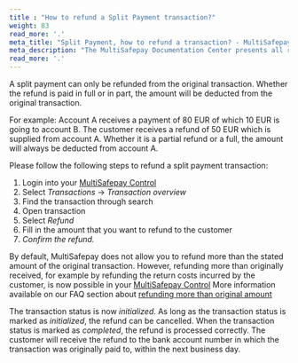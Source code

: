 ```yaml
---
title : "How to refund a Split Payment transaction?"
weight: 83
read_more: '.'
meta_title: "Split Payment, how to refund a transaction? - MultiSafepay Docs"
meta_description: "The MultiSafepay Documentation Center presents all relevant information about our Plugins and API. You can also find support pages for payment methods, tools and general questions as well as the contact details of our Support and Integration Teams."
read_more: '.'
---
```


A split payment can only be refunded from the original transaction. Whether the refund is paid in full or in part, the amount will be deducted from the original transaction.

For example: Account A receives a payment of 80 EUR of which 10 EUR is going to account B. The customer receives a refund of 50 EUR which is supplied from account A. Whether it is a partial refund or a full, the amount will always be deducted from account A. 

Please follow the following steps to refund a split payment transaction:

1. Login into your [MultiSafepay Control](https://merchant.multisafepay.com)
2. Select _Transactions_ -> _Transaction overview_
3. Find the transaction through search
4. Open transaction
5. Select _Refund_
6. Fill in the amount that you want to refund to the customer
7. _Confirm the refund._

By default, MultiSafepay does not allow you to refund more than the stated amount of the original transaction. However, refunding more than originally received, for example by refunding the return costs incurred by the customer, is now possible in your [MultiSafepay Control](https://merchant.multisafepay.com/) More information available on our FAQ section about [refunding more than original amount](/faq/finance/refund-more-than-original-amount)

The transaction status is now _initialized_. As long as the transaction status is marked as _initialized_, the refund can be cancelled. When the transaction status is marked as _completed_, the refund is processed correctly. The customer will receive the refund to the bank account number in which the transaction was originally paid to, within the next business day.